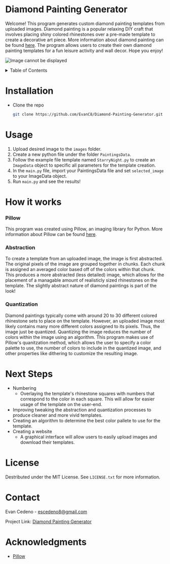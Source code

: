 # Diamond Painting Generator

Welcome! This program generates custom diamond painting templates from uploaded images. Diamond painting is a popular relaxing DIY craft that involves placing shiny colored rhinestones over a pre-made template to create a decorative art piece. More information about diamond painting can be found [here](https://www.diamondartclub.com/blogs/diamond-painting/what-is-diamond-painting). The program allows users to create their own diamond painting templates for a fun leisure activity and wall decor. Hope you enjoy!<br>
<!-- <img src="https://github.com/EvanC8/2D-Physics-Engine/assets/137731839/75f1ae1c-479b-4091-96eb-5752c00d31d9" width="200"> -->

![Image cannot be displayed]([http://url/to/img.png](https://github.com/EvanC8/Diamond-Painting-Generator/blob/main/images/image2.jpg))

<!-- TABLE OF CONTENTS -->
<details>
  <summary>Table of Contents</summary>
  <ol>
    <li><a href="installation">Installation</a></li>
    <li><a href="#usage">Usage</a></li>
    <li>
      <a href="#how-it-works">How it works</a>
      <ul>
        <li><a href="#pillow">Pillow</a></li>
        <li><a href="#abstraction">Abstraction</a></li>
        <li><a href="#quantization">Quantization</a></li>
      </ul>
    </li>
    <li><a href="#next-steps">Next Steps</a></li>
    <li><a href="#license">License</a></li>
    <li><a href="#contact">Contact</a></li>
    <li><a href="#acknowledgments">Acknowledgments</a></li>
  </ol>
</details>

# Installation
* Clone the repo
   ```sh
   git clone https://github.com/EvanC8/Diamond-Painting-Generator.git
   ```
# Usage
1. Upload desired image to the `images` folder.
2. Create a new python file under the folder `PaintingsData`.
3. Follow the example file template named `StarryNight.py` to create an `ImageData` object to specific all parameters for the template creation.
4. In the `main.py` file, import your PaintingsData file and set `selected_image` to your ImageData object.
5. Run `main.py` and see the results!

# How it works
### Pillow
This program was created using Pillow, an imaging library for Python. More information about Pillow can be found [here](https://pillow.readthedocs.io/en/stable/). 

### Abstraction
To create a template from an uploaded image, the image is first abstracted. The original pixels of the image are grouped together in chunks. Each chunk is assigned an averaged color based off of the colors within that chunk. This produces a more abstracted (less detailed) image, which allows for the placement of a managable amount of realisticly sized rhinestones on the template. The slightly abstract nature of diamond paintings is part of the look!

### Quantization
Diamond paintings typically come with around 20 to 30 different colored rhinestone sets to place on the template. However, an uploaded image most likely contains many more different colors assigned to its pixels. Thus, the image just be quantized. Quantizing the image reduces the number of colors within the image using an algorithm. This program makes use of Pillow's quanitzation method, which allows the user to specify a color palette to use, the number of colors to include in the quantized image, and other properties like dithering to customize the resulting image. 

# Next Steps
* Numbering
  * Overlaying the template's rhinestone squares with numbers that correspond to the color in each square. This will allow for easier usage of the template on the user-end.
* Improving tweaking the abstraction and quantization processes to produce cleaner and more vivid templates.
* Creating an algorithm to determine the best color pallete to use for the template.
* Creating a website
  * A graphical interface will allow users to easily upload images and download their templates.

# License
Destributed under the MIT License. See `LICENSE.txt` for more information.

# Contact
Evan Cedeno - escedeno8@gmail.com

Project Link: [Diamond Painting Generator](https://github.com/EvanC8/Diamond-Painting-Generator)

# Acknowledgments 
* [Pillow](https://pillow.readthedocs.io/en/stable/)
